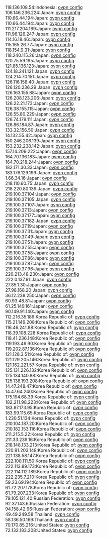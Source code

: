 118.136.108.54:Indonesia: [ovpn config](vpn/118_136_108_54.ovpn)  
106.146.236.224:Japan: [ovpn config](vpn/106_146_236_224.ovpn)  
110.66.44.194:Japan: [ovpn config](vpn/110_66_44_194.ovpn)  
110.66.44.194:Japan: [ovpn config](vpn/110_66_44_194.ovpn)  
111.217.204.169:Japan: [ovpn config](vpn/111_217_204_169.ovpn)  
111.96.126.247:Japan: [ovpn config](vpn/111_96_126_247.ovpn)  
114.16.18.46:Japan: [ovpn config](vpn/114_16_18_46.ovpn)  
115.165.26.77:Japan: [ovpn config](vpn/115_165_26_77.ovpn)  
118.154.9.31:Japan: [ovpn config](vpn/118_154_9_31.ovpn)  
118.240.115.26:Japan: [ovpn config](vpn/118_240_115_26.ovpn)  
120.75.59.195:Japan: [ovpn config](vpn/120_75_59_195.ovpn)  
121.85.136.123:Japan: [ovpn config](vpn/121_85_136_123.ovpn)  
124.18.241.121:Japan: [ovpn config](vpn/124_18_241_121.ovpn)  
124.214.70.151:Japan: [ovpn config](vpn/124_214_70_151.ovpn)  
126.116.158.40:Japan: [ovpn config](vpn/126_116_158_40.ovpn)  
126.120.236.29:Japan: [ovpn config](vpn/126_120_236_29.ovpn)  
126.163.155.88:Japan: [ovpn config](vpn/126_163_155_88.ovpn)  
126.208.123.206:Japan: [ovpn config](vpn/126_208_123_206.ovpn)  
126.22.21.173:Japan: [ovpn config](vpn/126_22_21_173.ovpn)  
126.38.155.115:Japan: [ovpn config](vpn/126_38_155_115.ovpn)  
126.55.80.229:Japan: [ovpn config](vpn/126_55_80_229.ovpn)  
126.74.179.111:Japan: [ovpn config](vpn/126_74_179_111.ovpn)  
126.86.184.87:Japan: [ovpn config](vpn/126_86_184_87.ovpn)  
133.32.156.50:Japan: [ovpn config](vpn/133_32_156_50.ovpn)  
14.132.55.42:Japan: [ovpn config](vpn/14_132_55_42.ovpn)  
150.246.206.139:Japan: [ovpn config](vpn/150_246_206_139.ovpn)  
153.232.238.142:Japan: [ovpn config](vpn/153_232_238_142.ovpn)  
157.14.209.222:Japan: [ovpn config](vpn/157_14_209_222.ovpn)  
164.70.136.183:Japan: [ovpn config](vpn/164_70_136_183.ovpn)  
164.70.218.244:Japan: [ovpn config](vpn/164_70_218_244.ovpn)  
182.171.30.33:Japan: [ovpn config](vpn/182_171_30_33.ovpn)  
183.176.129.199:Japan: [ovpn config](vpn/183_176_129_199.ovpn)  
1.66.34.16:Japan: [ovpn config](vpn/1_66_34_16.ovpn)  
218.110.60.75:Japan: [ovpn config](vpn/218_110_60_75.ovpn)  
218.220.80.139:Japan: [ovpn config](vpn/218_220_80_139.ovpn)  
219.100.37.104:Japan: [ovpn config](vpn/219_100_37_104.ovpn)  
219.100.37.105:Japan: [ovpn config](vpn/219_100_37_105.ovpn)  
219.100.37.107:Japan: [ovpn config](vpn/219_100_37_107.ovpn)  
219.100.37.13:Japan: [ovpn config](vpn/219_100_37_13.ovpn)  
219.100.37.177:Japan: [ovpn config](vpn/219_100_37_177.ovpn)  
219.100.37.182:Japan: [ovpn config](vpn/219_100_37_182.ovpn)  
219.100.37.19:Japan: [ovpn config](vpn/219_100_37_19.ovpn)  
219.100.37.31:Japan: [ovpn config](vpn/219_100_37_31.ovpn)  
219.100.37.49:Japan: [ovpn config](vpn/219_100_37_49.ovpn)  
219.100.37.51:Japan: [ovpn config](vpn/219_100_37_51.ovpn)  
219.100.37.55:Japan: [ovpn config](vpn/219_100_37_55.ovpn)  
219.100.37.58:Japan: [ovpn config](vpn/219_100_37_58.ovpn)  
219.100.37.86:Japan: [ovpn config](vpn/219_100_37_86.ovpn)  
219.100.37.87:Japan: [ovpn config](vpn/219_100_37_87.ovpn)  
219.100.37.96:Japan: [ovpn config](vpn/219_100_37_96.ovpn)  
220.213.48.230:Japan: [ovpn config](vpn/220_213_48_230.ovpn)  
222.0.137.91:Japan: [ovpn config](vpn/222_0_137_91.ovpn)  
27.85.1.30:Japan: [ovpn config](vpn/27_85_1_30.ovpn)  
27.98.168.20:Japan: [ovpn config](vpn/27_98_168_20.ovpn)  
36.12.239.250:Japan: [ovpn config](vpn/36_12_239_250.ovpn)  
60.93.48.81:Japan: [ovpn config](vpn/60_93_48_81.ovpn)  
61.25.149.161:Japan: [ovpn config](vpn/61_25_149_161.ovpn)  
90.149.91.140:Japan: [ovpn config](vpn/90_149_91_140.ovpn)  
112.216.35.186:Korea Republic of: [ovpn config](vpn/112_216_35_186.ovpn)  
115.21.149.208:Korea Republic of: [ovpn config](vpn/115_21_149_208.ovpn)  
116.46.241.88:Korea Republic of: [ovpn config](vpn/116_46_241_88.ovpn)  
118.39.108.228:Korea Republic of: [ovpn config](vpn/118_39_108_228.ovpn)  
118.41.236.148:Korea Republic of: [ovpn config](vpn/118_41_236_148.ovpn)  
119.193.46.90:Korea Republic of: [ovpn config](vpn/119_193_46_90.ovpn)  
119.202.87.136:Korea Republic of: [ovpn config](vpn/119_202_87_136.ovpn)  
121.128.3.51:Korea Republic of: [ovpn config](vpn/121_128_3_51.ovpn)  
121.129.205.146:Korea Republic of: [ovpn config](vpn/121_129_205_146.ovpn)  
121.162.221.57:Korea Republic of: [ovpn config](vpn/121_162_221_57.ovpn)  
125.131.226.132:Korea Republic of: [ovpn config](vpn/125_131_226_132.ovpn)  
125.134.140.88:Korea Republic of: [ovpn config](vpn/125_134_140_88.ovpn)  
125.138.193.208:Korea Republic of: [ovpn config](vpn/125_138_193_208.ovpn)  
14.47.248.47:Korea Republic of: [ovpn config](vpn/14_47_248_47.ovpn)  
14.47.64.240:Korea Republic of: [ovpn config](vpn/14_47_64_240.ovpn)  
175.194.68.39:Korea Republic of: [ovpn config](vpn/175_194_68_39.ovpn)  
182.211.98.223:Korea Republic of: [ovpn config](vpn/182_211_98_223.ovpn)  
183.97.173.95:Korea Republic of: [ovpn config](vpn/183_97_173_95.ovpn)  
183.99.115.65:Korea Republic of: [ovpn config](vpn/183_99_115_65.ovpn)  
1.230.51.134:Korea Republic of: [ovpn config](vpn/1_230_51_134.ovpn)  
210.104.187.20:Korea Republic of: [ovpn config](vpn/210_104_187_20.ovpn)  
210.182.153.116:Korea Republic of: [ovpn config](vpn/210_182_153_116.ovpn)  
211.215.5.22:Korea Republic of: [ovpn config](vpn/211_215_5_22.ovpn)  
211.33.239.16:Korea Republic of: [ovpn config](vpn/211_33_239_16.ovpn)  
218.148.133.213:Korea Republic of: [ovpn config](vpn/218_148_133_213.ovpn)  
220.81.203.148:Korea Republic of: [ovpn config](vpn/220_81_203_148.ovpn)  
221.138.58.147:Korea Republic of: [ovpn config](vpn/221_138_58_147.ovpn)  
222.100.111.50:Korea Republic of: [ovpn config](vpn/222_100_111_50.ovpn)  
222.113.89.173:Korea Republic of: [ovpn config](vpn/222_113_89_173.ovpn)  
222.114.112.189:Korea Republic of: [ovpn config](vpn/222_114_112_189.ovpn)  
222.235.7.210:Korea Republic of: [ovpn config](vpn/222_235_7_210.ovpn)  
59.23.69.194:Korea Republic of: [ovpn config](vpn/59_23_69_194.ovpn)  
61.72.207.178:Korea Republic of: [ovpn config](vpn/61_72_207_178.ovpn)  
61.79.207.233:Korea Republic of: [ovpn config](vpn/61_79_207_233.ovpn)  
79.105.121.40:Russian Federation: [ovpn config](vpn/79_105_121_40.ovpn)  
92.37.143.6:Russian Federation: [ovpn config](vpn/92_37_143_6.ovpn)  
94.158.42.96:Russian Federation: [ovpn config](vpn/94_158_42_96.ovpn)  
49.49.249.58:Thailand: [ovpn config](vpn/49_49_249_58.ovpn)  
58.136.50.169:Thailand: [ovpn config](vpn/58_136_50_169.ovpn)  
70.170.85.216:United States: [ovpn config](vpn/70_170_85_216.ovpn)  
72.132.183.208:United States: [ovpn config](vpn/72_132_183_208.ovpn)  
